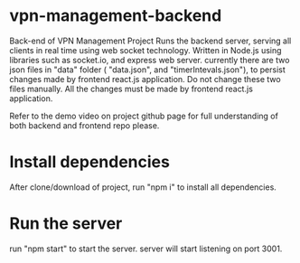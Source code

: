 # vpn-management-backend
Back-end of VPN Management Project
Runs the backend server, serving all clients in real time using web socket technology.
Written in Node.js using libraries such as socket.io, and express web server.
currently there are two json files in "data" folder ( "data.json", and "timerIntevals.json"), to persist changes 
made by frontend react.js application. Do not change these two files manually. 
All the changes must be made by frontend react.js application.

Refer to the demo video on project github page for full understanding of both backend and frontend repo please.

# Install dependencies
After clone/download of project, run "npm i" to install all dependencies.

# Run the server
run "npm start" to start the server. server will start listening on port 3001.

